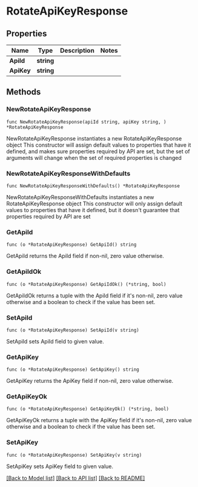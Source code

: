 # RotateApiKeyResponse

## Properties

Name | Type | Description | Notes
------------ | ------------- | ------------- | -------------
**ApiId** | **string** |  | 
**ApiKey** | **string** |  | 

## Methods

### NewRotateApiKeyResponse

`func NewRotateApiKeyResponse(apiId string, apiKey string, ) *RotateApiKeyResponse`

NewRotateApiKeyResponse instantiates a new RotateApiKeyResponse object
This constructor will assign default values to properties that have it defined,
and makes sure properties required by API are set, but the set of arguments
will change when the set of required properties is changed

### NewRotateApiKeyResponseWithDefaults

`func NewRotateApiKeyResponseWithDefaults() *RotateApiKeyResponse`

NewRotateApiKeyResponseWithDefaults instantiates a new RotateApiKeyResponse object
This constructor will only assign default values to properties that have it defined,
but it doesn't guarantee that properties required by API are set

### GetApiId

`func (o *RotateApiKeyResponse) GetApiId() string`

GetApiId returns the ApiId field if non-nil, zero value otherwise.

### GetApiIdOk

`func (o *RotateApiKeyResponse) GetApiIdOk() (*string, bool)`

GetApiIdOk returns a tuple with the ApiId field if it's non-nil, zero value otherwise
and a boolean to check if the value has been set.

### SetApiId

`func (o *RotateApiKeyResponse) SetApiId(v string)`

SetApiId sets ApiId field to given value.


### GetApiKey

`func (o *RotateApiKeyResponse) GetApiKey() string`

GetApiKey returns the ApiKey field if non-nil, zero value otherwise.

### GetApiKeyOk

`func (o *RotateApiKeyResponse) GetApiKeyOk() (*string, bool)`

GetApiKeyOk returns a tuple with the ApiKey field if it's non-nil, zero value otherwise
and a boolean to check if the value has been set.

### SetApiKey

`func (o *RotateApiKeyResponse) SetApiKey(v string)`

SetApiKey sets ApiKey field to given value.



[[Back to Model list]](../README.md#documentation-for-models) [[Back to API list]](../README.md#documentation-for-api-endpoints) [[Back to README]](../README.md)


